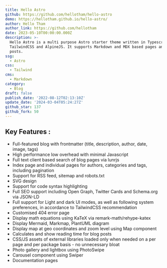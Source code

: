 ```yaml
---
title: Hello Astro
github: https://github.com/hellotham/hello-astro
demo: https://hellotham.github.io/hello-astro/
author: Hello Tham
author_link: https://github.com/hellotham
date: 2023-05-10T00:00:00.000Z
description: >-
  Hello Astro is a multi purpose Astro starter theme written in Typescript,
  TailwindCSS and AlpineJS. It supports Markdown and MDX based pages and blog
  posts.
ssg:
  - Astro
css:
  - Tailwind
cms:
  - Markdown
category:
  - Blog
draft: false
publish_date: '2022-08-12T02:13:10Z'
update_date: '2024-03-04T05:24:27Z'
github_star: 137
github_fork: 50
---
```


## Key Features :

- Full-featured blog with frontmatter (title, description, author, date, image, tags)
- High performance low overhead with minimal Javascript
- Full text client based search of blog pages via lunrjs
- Index page and individual pages for authors, categories and tags, including pagination
- Support for RSS feed, sitemap and robots.txt
- SVG design
- Support for code syntax highlighting
- Full SEO support including Open Graph, Twitter Cards and Schema.org via JSON-LD
- Full support for Light and dark UI modes, as well as following system preferences, in accordance to TailwindCSS recommendation
- Customised 404 error page
- Display math equations using KaTeX via remark-math/rehype-katex
- Display Mermaid, Markmap, PlantUML diagram
- Display map at geo coordinates and zoom level using Map component
- Calculates and show reading time for blog posts
- CSS/JS assets of external libraries loaded only when needed on a per page and per package basis - no unnecessary bloat
- Photo gallery and lightbox using PhotoSwipe
- Carousel component using Swiper
- Documentation pages
